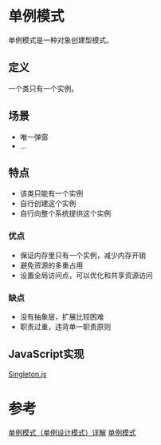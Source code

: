 # 单例模式
单例模式是一种对象创建型模式。
## 定义
一个类只有一个实例。
## 场景
- 唯一弹窗
- ...
## 特点
- 该类只能有一个实例
- 自行创建这个实例
- 自行向整个系统提供这个实例
### 优点
- 保证内存里只有一个实例，减少内存开销
- 避免资源的多重占用
- 设置全局访问点，可以优化和共享资源访问
### 缺点
- 没有抽象层，扩展比较困难
- 职责过重，违背单一职责原则
## JavaScript实现
[Singleton.js](../../手写代码/设计模式/Singleton/index.js)

# 参考
[单例模式（单例设计模式）详解](http://c.biancheng.net/view/1338.html)
[单例模式](https://design-patterns.readthedocs.io/zh_CN/latest/creational_patterns/singleton.html)